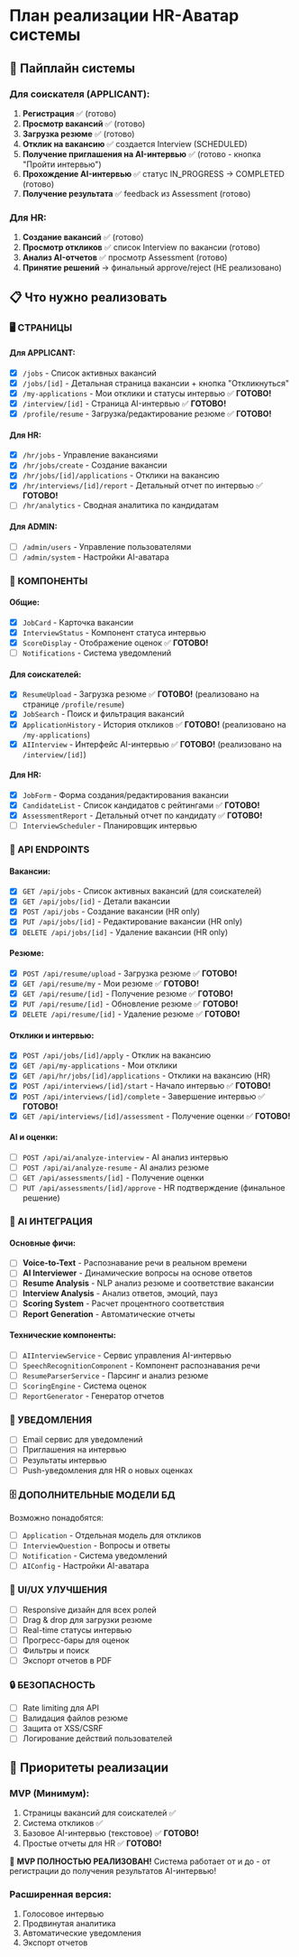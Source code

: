 # План реализации HR-Аватар системы

## 🎯 Пайплайн системы

### Для соискателя (APPLICANT):
1. **Регистрация** ✅ (готово)
2. **Просмотр вакансий** ✅ (готово)
3. **Загрузка резюме** ✅ (готово)
4. **Отклик на вакансию** ✅ создается Interview (SCHEDULED)
5. **Получение приглашения на AI-интервью** ✅ (готово - кнопка "Пройти интервью")
6. **Прохождение AI-интервью** ✅ статус IN_PROGRESS → COMPLETED (готово)
7. **Получение результата** ✅ feedback из Assessment (готово)

### Для HR:
1. **Создание вакансий** ✅ (готово)
2. **Просмотр откликов** ✅ список Interview по вакансии (готово)
3. **Анализ AI-отчетов** ✅ просмотр Assessment (готово)
4. **Принятие решений** → финальный approve/reject (НЕ реализовано)

## 📋 Что нужно реализовать

### 🖥️ СТРАНИЦЫ

#### Для APPLICANT:
- [x] `/jobs` - Список активных вакансий
- [x] `/jobs/[id]` - Детальная страница вакансии + кнопка "Откликнуться"
- [x] `/my-applications` - Мои отклики и статусы интервью ✅ **ГОТОВО!**
- [x] `/interview/[id]` - Страница AI-интервью ✅ **ГОТОВО!** 
- [x] `/profile/resume` - Загрузка/редактирование резюме ✅ **ГОТОВО!**

#### Для HR:
- [x] `/hr/jobs` - Управление вакансиями
- [x] `/hr/jobs/create` - Создание вакансии
- [x] `/hr/jobs/[id]/applications` - Отклики на вакансию
- [x] `/hr/interviews/[id]/report` - Детальный отчет по интервью ✅ **ГОТОВО!**
- [ ] `/hr/analytics` - Сводная аналитика по кандидатам

#### Для ADMIN:
- [ ] `/admin/users` - Управление пользователями
- [ ] `/admin/system` - Настройки AI-аватара

### 🔧 КОМПОНЕНТЫ

#### Общие:
- [x] `JobCard` - Карточка вакансии
- [x] `InterviewStatus` - Компонент статуса интервью
- [x] `ScoreDisplay` - Отображение оценок ✅ **ГОТОВО!**
- [ ] `Notifications` - Система уведомлений

#### Для соискателей:
- [x] `ResumeUpload` - Загрузка резюме ✅ **ГОТОВО!** (реализовано на странице `/profile/resume`)
- [x] `JobSearch` - Поиск и фильтрация вакансий
- [x] `ApplicationHistory` - История откликов ✅ **ГОТОВО!** (реализовано на `/my-applications`)
- [x] `AIInterview` - Интерфейс AI-интервью ✅ **ГОТОВО!** (реализовано на `/interview/[id]`)

#### Для HR:
- [x] `JobForm` - Форма создания/редактирования вакансии
- [x] `CandidateList` - Список кандидатов с рейтингами ✅ **ГОТОВО!**
- [x] `AssessmentReport` - Детальный отчет по кандидату ✅ **ГОТОВО!**
- [ ] `InterviewScheduler` - Планировщик интервью

### 🔌 API ENDPOINTS

#### Вакансии:
- [x] `GET /api/jobs` - Список активных вакансий (для соискателей)
- [x] `GET /api/jobs/[id]` - Детали вакансии
- [x] `POST /api/jobs` - Создание вакансии (HR only)
- [x] `PUT /api/jobs/[id]` - Редактирование вакансии (HR only)
- [x] `DELETE /api/jobs/[id]` - Удаление вакансии (HR only)

#### Резюме:
- [x] `POST /api/resume/upload` - Загрузка резюме ✅ **ГОТОВО!**
- [x] `GET /api/resume/my` - Мои резюме ✅ **ГОТОВО!**
- [x] `GET /api/resume/[id]` - Получение резюме ✅ **ГОТОВО!**
- [x] `PUT /api/resume/[id]` - Обновление резюме ✅ **ГОТОВО!**
- [x] `DELETE /api/resume/[id]` - Удаление резюме ✅ **ГОТОВО!**

#### Отклики и интервью:
- [x] `POST /api/jobs/[id]/apply` - Отклик на вакансию
- [x] `GET /api/my-applications` - Мои отклики
- [x] `GET /api/hr/jobs/[id]/applications` - Отклики на вакансию (HR)
- [x] `POST /api/interviews/[id]/start` - Начало интервью ✅ **ГОТОВО!**
- [x] `POST /api/interviews/[id]/complete` - Завершение интервью ✅ **ГОТОВО!**
- [x] `GET /api/interviews/[id]/assessment` - Получение оценки ✅ **ГОТОВО!**

#### AI и оценки:
- [ ] `POST /api/ai/analyze-interview` - AI анализ интервью
- [ ] `POST /api/ai/analyze-resume` - AI анализ резюме
- [ ] `GET /api/assessments/[id]` - Получение оценки
- [ ] `PUT /api/assessments/[id]/approve` - HR подтверждение (финальное решение)

### 🤖 AI ИНТЕГРАЦИЯ

#### Основные фичи:
- [ ] **Voice-to-Text** - Распознавание речи в реальном времени
- [ ] **AI Interviewer** - Динамические вопросы на основе ответов
- [ ] **Resume Analysis** - NLP анализ резюме и соответствие вакансии
- [ ] **Interview Analysis** - Анализ ответов, эмоций, пауз
- [ ] **Scoring System** - Расчет процентного соответствия
- [ ] **Report Generation** - Автоматические отчеты

#### Технические компоненты:
- [ ] `AIInterviewService` - Сервис управления AI-интервью
- [ ] `SpeechRecognitionComponent` - Компонент распознавания речи
- [ ] `ResumeParserService` - Парсинг и анализ резюме
- [ ] `ScoringEngine` - Система оценок
- [ ] `ReportGenerator` - Генератор отчетов

### 📧 УВЕДОМЛЕНИЯ

- [ ] Email сервис для уведомлений
- [ ] Приглашения на интервью
- [ ] Результаты интервью
- [ ] Push-уведомления для HR о новых оценках

### 🗄️ ДОПОЛНИТЕЛЬНЫЕ МОДЕЛИ БД

Возможно понадобятся:
- [ ] `Application` - Отдельная модель для откликов
- [ ] `InterviewQuestion` - Вопросы и ответы
- [ ] `Notification` - Система уведомлений
- [ ] `AIConfig` - Настройки AI-аватара

### 🎨 UI/UX УЛУЧШЕНИЯ

- [ ] Responsive дизайн для всех ролей
- [ ] Drag & drop для загрузки резюме
- [ ] Real-time статусы интервью
- [ ] Прогресс-бары для оценок
- [ ] Фильтры и поиск
- [ ] Экспорт отчетов в PDF

### 🔒 БЕЗОПАСНОСТЬ

- [ ] Rate limiting для API
- [ ] Валидация файлов резюме
- [ ] Защита от XSS/CSRF
- [ ] Логирование действий пользователей

## 🚀 Приоритеты реализации

### MVP (Минимум):
1. Страницы вакансий для соискателей ✅
2. Система откликов ✅
3. Базовое AI-интервью (текстовое) ✅ **ГОТОВО!**
4. Простые отчеты для HR ✅ **ГОТОВО!**

🎉 **MVP ПОЛНОСТЬЮ РЕАЛИЗОВАН!** Система работает от и до - от регистрации до получения результатов AI-интервью!

### Расширенная версия:
1. Голосовое интервью
2. Продвинутая аналитика
3. Автоматические уведомления
4. Экспорт отчетов 